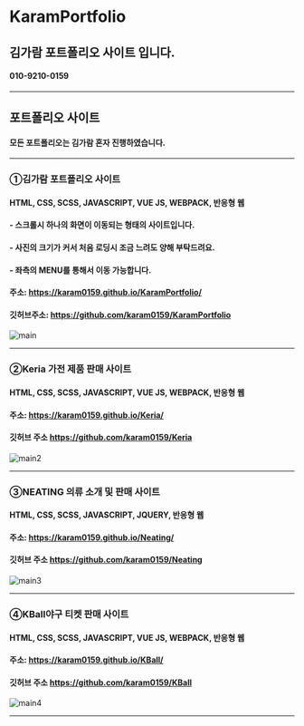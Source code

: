 # KaramPortfolio

## 김가람 포트폴리오 사이트 입니다.
#### 010-9210-0159

<hr/>

## 포트폴리오 사이트
#### 모든 포트폴리오는 김가람 혼자 진행하였습니다.
__________________________________________________________________________________________________

### ①김가람 포트폴리오 사이트
#### HTML, CSS, SCSS, JAVASCRIPT, VUE JS, WEBPACK, 반응형 웹
#### - 스크롤시 하나의 화면이 이동되는 형태의 사이트입니다. 
#### - 사진의 크기가 커서 처음 로딩시 조금 느려도 양해 부탁드려요.
#### - 좌측의 MENU를 통해서 이동 가능합니다.
#### 주소: https://karam0159.github.io/KaramPortfolio/
#### 깃허브주소: https://github.com/karam0159/KaramPortfolio

![main](https://user-images.githubusercontent.com/57895491/71556116-7c1d6f00-2a77-11ea-857c-2d23f99d0020.PNG)

__________________________________________________________________________________________________

### ②Keria 가전 제품 판매 사이트 
#### HTML, CSS, SCSS, JAVASCRIPT, VUE JS, WEBPACK, 반응형 웹
#### 주소: https://karam0159.github.io/Keria/   
#### 깃허브 주소 https://github.com/karam0159/Keria

![main2](https://user-images.githubusercontent.com/57895491/71556332-ab81ab00-2a7a-11ea-90dc-210112db3af6.PNG)

__________________________________________________________________________________________________

### ③NEATING 의류 소개 및 판매 사이트 
#### HTML, CSS, SCSS, JAVASCRIPT, JQUERY, 반응형 웹
#### 주소: https://karam0159.github.io/Neating/
#### 깃허브 주소 https://github.com/karam0159/Neating

![main3](https://user-images.githubusercontent.com/57895491/71556334-b76d6d00-2a7a-11ea-953a-7cbaf4b7730d.PNG)

__________________________________________________________________________________________________

### ④KBall야구 티켓 판매 사이트
#### HTML, CSS, SCSS, JAVASCRIPT, VUE JS, WEBPACK, 반응형 웹
#### 주소: https://karam0159.github.io/KBall/
#### 깃허브 주소 https://github.com/karam0159/KBall

![main4](https://user-images.githubusercontent.com/57895491/71556336-c2280200-2a7a-11ea-9c4a-06d5dab246ba.PNG)

__________________________________________________________________________________________________
